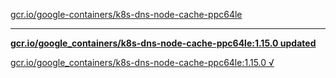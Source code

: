 [gcr.io/google-containers/k8s-dns-node-cache-ppc64le](https://hub.docker.com/r/sqeven/k8s-dns-node-cache-ppc64le/tags/) 

----
**[gcr.io/google_containers/k8s-dns-node-cache-ppc64le:1.15.0 updated](https://hub.docker.com/r/sqeven/k8s-dns-node-cache-ppc64le/tags/)**

[gcr.io/google_containers/k8s-dns-node-cache-ppc64le:1.15.0 √](https://hub.docker.com/r/sqeven/k8s-dns-node-cache-ppc64le/tags/)

